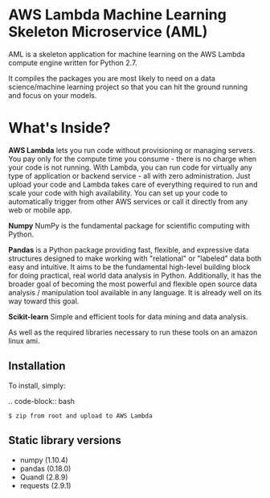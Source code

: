 AWS Lambda Machine Learning Skeleton Microservice (AML)
========================================================

AML is a skeleton application for machine learning on the AWS Lambda compute engine written for Python 2.7.

It compiles the packages you are most likely to need on a data science/machine learning project so that you can hit the ground running and focus on your models.

What's Inside?
=====================================
**AWS Lambda** lets you run code without provisioning or managing servers. You pay only for the compute time you consume - there is no charge when your code is not running. With Lambda, you can run code for virtually any type of application or backend service - all with zero administration. Just upload your code and Lambda takes care of everything required to run and scale your code with high availability. You can set up your code to automatically trigger from other AWS services or call it directly from any web or mobile app.

**Numpy** NumPy is the fundamental package for scientific computing with Python.

**Pandas** is a Python package providing fast, flexible, and expressive data structures designed to make working with "relational" or "labeled" data both easy and intuitive. It aims to be the fundamental high-level building block for doing practical, real world data analysis in Python. Additionally, it has the broader goal of becoming the most powerful and flexible open source data analysis / manipulation tool available in any language. It is already well on its way toward this goal.

**Scikit-learn** Simple and efficient tools for data mining and data analysis.


As well as the required libraries necessary to run these tools on an amazon linux ami.


Installation
------------

To install, simply:

.. code-block:: bash

    $ zip from root and upload to AWS Lambda


Static library versions
------------
- numpy (1.10.4)
- pandas (0.18.0)
- Quandl (2.8.9)
- requests (2.9.1)
